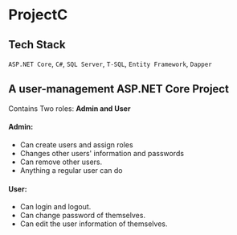 # ProjectC

## Tech Stack


`ASP.NET Core`, `C#`, `SQL Server`, `T-SQL`, `Entity Framework`, `Dapper`

## A user-management ASP.NET Core Project

Contains Two roles: **Admin **and** User**

#### Admin:
- Can create users and assign roles
- Changes other users' information and passwords
- Can remove other users.
- Anything a regular user can do

#### User:
- Can login and logout.
- Can change password of themselves.
- Can edit the user information of themselves.
